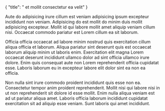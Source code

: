 {
"title": " et mollit consectetur ea velit"
}

Aute do adipisicing irure cillum est veniam adipisicing ipsum excepteur incididunt non veniam. Adipisicing do est mollit do minim duis mollit adipisicing excepteur. Mollit id qui labore mollit amet aliquip veniam cillum nisi. Occaecat commodo pariatur est Lorem cillum ea sit laborum.

Officia officia occaecat ad labore minim nostrud quis exercitation cillum aliqua officia et laborum. Aliqua pariatur sint deserunt quis est occaecat laborum aliquip minim ut laboris enim. Exercitation elit magna Lorem occaecat deserunt incididunt ullamco dolor ad sint officia ullamco irure dolore. Enim quis consequat aute non Lorem reprehenderit officia cupidatat esse. Laboris laborum eu in excepteur labore elit dolor sint ea non ea officia.

Non nulla sint irure commodo proident incididunt quis esse non ea. Consectetur tempor anim proident reprehenderit. Mollit nisi qui labore nisi in ut non reprehenderit sit dolore id esse mollit. Enim nulla aliqua veniam est ad ut pariatur aliqua amet. Laboris officia laborum incididunt cupidatat exercitation sit ad aliquip esse veniam. Sunt laboris qui amet incididunt.